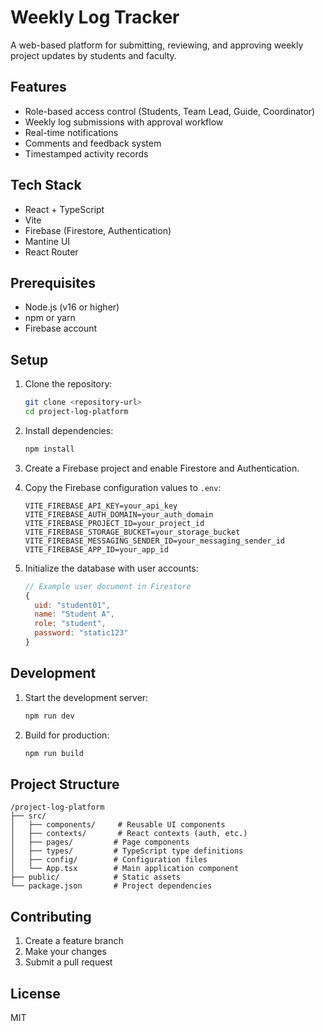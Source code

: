 # Weekly Log Tracker

A web-based platform for submitting, reviewing, and approving weekly project updates by students and faculty.

## Features

- Role-based access control (Students, Team Lead, Guide, Coordinator)
- Weekly log submissions with approval workflow
- Real-time notifications
- Comments and feedback system
- Timestamped activity records

## Tech Stack

- React + TypeScript
- Vite
- Firebase (Firestore, Authentication)
- Mantine UI
- React Router

## Prerequisites

- Node.js (v16 or higher)
- npm or yarn
- Firebase account

## Setup

1. Clone the repository:
   ```bash
   git clone <repository-url>
   cd project-log-platform
   ```

2. Install dependencies:
   ```bash
   npm install
   ```

3. Create a Firebase project and enable Firestore and Authentication.

4. Copy the Firebase configuration values to `.env`:
   ```
   VITE_FIREBASE_API_KEY=your_api_key
   VITE_FIREBASE_AUTH_DOMAIN=your_auth_domain
   VITE_FIREBASE_PROJECT_ID=your_project_id
   VITE_FIREBASE_STORAGE_BUCKET=your_storage_bucket
   VITE_FIREBASE_MESSAGING_SENDER_ID=your_messaging_sender_id
   VITE_FIREBASE_APP_ID=your_app_id
   ```

5. Initialize the database with user accounts:
   ```javascript
   // Example user document in Firestore
   {
     uid: "student01",
     name: "Student A",
     role: "student",
     password: "static123"
   }
   ```

## Development

1. Start the development server:
   ```bash
   npm run dev
   ```

2. Build for production:
   ```bash
   npm run build
   ```

## Project Structure

```
/project-log-platform
├── src/
│   ├── components/     # Reusable UI components
│   ├── contexts/       # React contexts (auth, etc.)
│   ├── pages/         # Page components
│   ├── types/         # TypeScript type definitions
│   ├── config/        # Configuration files
│   └── App.tsx        # Main application component
├── public/            # Static assets
└── package.json       # Project dependencies
```

## Contributing

1. Create a feature branch
2. Make your changes
3. Submit a pull request

## License

MIT
